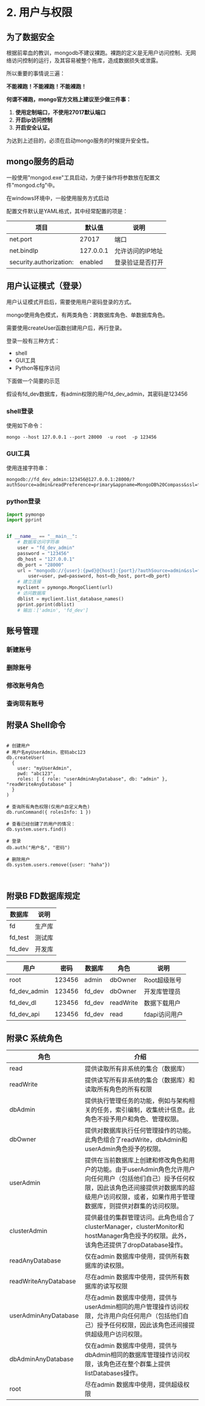 # 2. 用户与权限

## 为了数据安全

根据前辈血的教训，mongodb不建议裸跑。裸跑的定义是无用户访问控制、无网络访问控制的运行，及其容易被整个拖库，造成数据损失或泄露。

所以重要的事情说三遍：

**不能裸跑！不能裸跑！不能裸跑！**

**何谓不裸跑，mongo官方文档上建议至少做三件事：**

1. **使用定制端口，不使用27017默认端口**
2. **开启ip访问控制**
3. **开启安全认证。**

为达到上述目的，必须在启动mongo服务的时候提升安全性。

## mongo服务的启动

一般使用"mongod.exe"工具启动，为便于操作将参数放在配置文件"mongod.cfg"中。

在windows环境中，一般使用服务方式启动

配置文件默认是YAML格式，其中经常配置的项是：

| 项目 | 默认值 | 说明 |
| -- | -- | -- |
| net.port | 27017 | 端口 |
| net.bindIp | 127.0.0.1 | 允许访问的IP地址 |
| security.authorization:  | enabled | 登录验证是否打开 |

## 用户认证模式（登录）

用户认证模式开启后，需要使用用户密码登录的方式。

mongo使用角色模式，有两类角色：跨数据库角色、单数据库角色。

需要使用createUser函数创建用户后，再行登录。

登录一般有三种方式：

- shell
- GUI工具
- Python等程序访问

下面做一个简要的示范

假设有fd_dev数据库，有admin权限的用户fd_dev_admin，其密码是123456

### shell登录

使用如下命令：

```command
mongo --host 127.0.0.1 --port 28000  -u root  -p 123456 
```

### GUI工具

使用连接字符串：

```str
mongodb://fd_dev_admin:123456@127.0.0.1:28000/?authSource=admin&readPreference=primary&appname=MongoDB%20Compass&ssl=false
```

### python登录

```python
import pymongo
import pprint


if __name__ == "__main__":
    # 数据库访问字符串
    user = "fd_dev_admin"
    password = "123456"
    db_host = "127.0.0.1"
    db_port = "28000"
    url = "mongodb://{user}:{pwd}@{host}:{port}/?authSource=admin&ssl=false".format(
        user=user, pwd=password, host=db_host, port=db_port)
    # 建立连接
    myclient = pymongo.MongoClient(url)
    # 访问数据库
    dblist = myclient.list_database_names()
    pprint.pprint(dblist)
    # 输出：['admin', 'fd_dev']
```

## 账号管理

### 新建账号

### 删除账号

### 修改账号角色

### 查询现有账号

## 附录A Shell命令

```script

# 创建用户
# 用户名myUserAdmin，密码abc123
db.createUser(
  {
    user: "myUserAdmin",
    pwd: "abc123",
    roles: [ { role: "userAdminAnyDatabase", db: "admin" }, "readWriteAnyDatabase" ]
  }
)

# 查询所有角色权限(仅用户自定义角色)
db.runCommand({ rolesInfo: 1 })

# 查看已经创建了的用户的情况：
db.system.users.find()

# 登录
db.auth("用户名", "密码")

# 删除用户
db.system.users.remove({user: "haha"})



```

## 附录B FD数据库规定

| 数据库 | 说明 |
| -- | -- |
| fd | 生产库 |
| fd_test | 测试库 |
| fd_dev | 开发库 |

| 用户 | 密码 | 数据库 | 角色 | 说明 |
| -- | -- | -- |-- | -- |
| root | 123456 | admin | dbOwner | Root超级账号 |
| fd_dev_admin | 123456 | fd_dev | dbOwner | 开发库管理员 |
| fd_dev_dl | 123456 | fd_dev | readWrite | 数据下载用户 |
| fd_dev_api | 123456 | fd_dev | read | fdapi访问用户 |

## 附录C 系统角色

| 角色 | 介绍 |
| -- | -- |
| read | 提供读取所有非系统的集合（数据库）|
| readWrite | 提供读写所有非系统的集合（数据库）和读取所有角色的所有权限 |
| dbAdmin | 提供执行管理任务的功能，例如与架构相关的任务，索引编制，收集统计信息。此角色不授予用户和角色、管理权限。|
| dbOwner | 提供对数据库执行任何管理操作的功能。此角色组合了readWrite，dbAdmin和userAdmin角色授予的权限。|
| userAdmin | 提供在当前数据库上创建和修改角色和用户的功能。由于userAdmin角色允许用户向任何用户（包括他们自己）授予任何权限，因此该角色还间接提供对数据库的超级用户访问权限，或者，如果作用于管理数据库，则提供对群集的访问权限。|
| clusterAdmin | 提供最佳的集群管理访问。此角色组合了clusterManager，clusterMonitor和hostManager角色授予的权限。此外，该角色还提供了dropDatabase操作。|
| readAnyDatabase | 仅在admin 数据库中使用，提供所有数据库的读权限。|
| readWriteAnyDatabase | 尽在admin 数据库中使用，提供所有数据库的读写权限|
| userAdminAnyDatabase | 尽在admin 数据库中使用，提供与userAdmin相同的用户管理操作访问权限，允许用户向任何用户（包括他们自己）授予任何权限，因此该角色还间接提供超级用户访问权限。|
| dbAdminAnyDatabase | 仅在admin 数据库中使用，提供与dbAdmin相同的数据库管理操作访问权限，该角色还在整个群集上提供listDatabases操作。|
| root | 尽在admin 数据库中使用，提供超级权限 |
